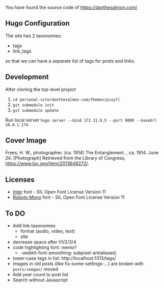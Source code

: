You have found the source code of https://danthesalmon.com/

## Hugo Configuration

The site has 2 taxonomies:

- tags
- link_tags

so that we can have a separate list of tags for posts and links.


## Development

After cloning the top-level project

1. `cd personal-site/danthesalmon.com/themes/pixyll`
1. `git submodule init`
1. `git submodule update`

Run local server `hugo server --bind 172.31.0.5 --port 9000 --baseUrl 10.0.1.174`

## Cover Image

Frees, H. W., photographer. (ca. 1914) The Entanglement. , ca. 1914. June 24. [Photograph] Retrieved from the Library of Congress, https://www.loc.gov/item/2013648272/.

## Licenses

- [Inter](https://fonts.google.com/specimen/Inter/license) font - SIL Open Font License Version 11
- [Roboto Mono](https://fonts.google.com/specimen/Roboto+Mono/license) font - SIL Open Font License Version 11

## To DO

- Add link taxonomies
    - format (audio, video, text)
    - site
- decrease space after h1/2/3/4
- code highlighting font: menlo?
    - -webkit-font-smoothing: subpixel-antialiased;
- lower-case tags in list: http://localhost:1313/tags/
- images in old posts (like fix-some-settings-...) are broken with `posts/images/` moved
- Add year count to post list
- Search without Javascript